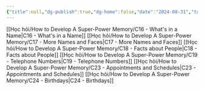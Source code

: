 ```yaml
---
{"title":null,"dg-publish":true,"dg-home":false,"date":"2024-08-31","tags":["#book","#memory","#How_to_Develop_A_Super_Power_Memory"],"Group":"Group4","permalink":"/hoc-hoi/how-to-develop-a-super-power-memory/nhom-4-ghi-nho-thong-tin-ca-nhan-va-cac-moi-quan-he/","dgPassFrontmatter":true,"noteIcon":"","updated":"2025-01-14T22:28:12.339+07:00"}
---
```


[[Học hỏi/How to Develop A Super-Power Memory/C16 - What's in a Name\|C16 - What's in a Name]]
[[Học hỏi/How to Develop A Super-Power Memory/C17 - More Names and Faces\|C17 - More Names and Faces]]
[[Học hỏi/How to Develop A Super-Power Memory/C18 - Facts about People\|C18 - Facts about People]]
[[Học hỏi/How to Develop A Super-Power Memory/C19 - Telephone Numbers\|C19 - Telephone Numbers]]
[[Học hỏi/How to Develop A Super-Power Memory/C23 -  Appointments and Schedules\|C23 -  Appointments and Schedules]]
[[Học hỏi/How to Develop A Super-Power Memory/C24 - Birthdays\|C24 - Birthdays]]

